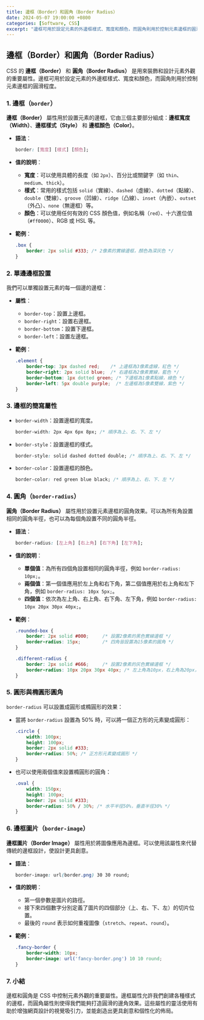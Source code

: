 ```yaml
---
title: 邊框（Border）和圓角（Border Radius）
date: 2024-05-07 19:00:00 +0800
categories: [Software, CSS]
excerpt: "邊框可用於設定元素的外邊框樣式、寬度和顏色，而圓角則用於控制元素邊框的圓滑程度"
---
```


## 邊框（Border）和圓角（Border Radius）

CSS 的 **邊框（Border）** 和 **圓角（Border Radius）** 是用來裝飾和設計元素外觀的重要屬性。邊框可用於設定元素的外邊框樣式、寬度和顏色，而圓角則用於控制元素邊框的圓滑程度。

### 1. 邊框（`border`）

**邊框（Border）** 屬性用於設置元素的邊框，它由三個主要部分組成：**邊框寬度（Width）**、**邊框樣式（Style）** 和 **邊框顏色（Color）**。

- **語法**：
  ```css
  border: [寬度] [樣式] [顏色];
  ```
- **值的說明**：
  - **寬度**：可以使用具體的長度（如 `2px`）、百分比或關鍵字（如 `thin`、`medium`、`thick`）。
  - **樣式**：常用的樣式包括 `solid`（實線）、`dashed`（虛線）、`dotted`（點線）、`double`（雙線）、`groove`（凹線）、`ridge`（凸線）、`inset`（內嵌）、`outset`（外凸）、`none`（無邊框）等。
  - **顏色**：可以使用任何有效的 CSS 顏色值，例如名稱（`red`）、十六進位值（`#ff0000`）、RGB 或 HSL 等。

- **範例**：
  ```css
  .box {
      border: 2px solid #333; /* 2像素的實線邊框，顏色為深灰色 */
  }
  ```

### 2. 單邊邊框設置

我們可以單獨設置元素的每一個邊的邊框：

- **屬性**：
  - `border-top`：設置上邊框。
  - `border-right`：設置右邊框。
  - `border-bottom`：設置下邊框。
  - `border-left`：設置左邊框。

- **範例**：
  ```css
  .element {
      border-top: 3px dashed red;    /* 上邊框為3像素虛線，紅色 */
      border-right: 2px solid blue;  /* 右邊框為2像素實線，藍色 */
      border-bottom: 1px dotted green; /* 下邊框為1像素點線，綠色 */
      border-left: 5px double purple;  /* 左邊框為5像素雙線，紫色 */
  }
  ```

### 3. 邊框的簡寫屬性

- `border-width`：設置邊框的寬度。
  ```css
  border-width: 2px 4px 6px 8px; /* 順序為上、右、下、左 */
  ```
- `border-style`：設置邊框的樣式。
  ```css
  border-style: solid dashed dotted double; /* 順序為上、右、下、左 */
  ```
- `border-color`：設置邊框的顏色。
  ```css
  border-color: red green blue black; /* 順序為上、右、下、左 */
  ```

### 4. 圓角（`border-radius`）

**圓角（Border Radius）** 屬性用於設置元素邊框的圓角效果。可以為所有角設置相同的圓角半徑，也可以為每個角設置不同的圓角半徑。

- **語法**：
  ```css
  border-radius: [左上角] [右上角] [右下角] [左下角];
  ```
- **值的說明**：
  - **單個值**：為所有四個角設置相同的圓角半徑，例如 `border-radius: 10px;`。
  - **兩個值**：第一個值應用於左上角和右下角，第二個值應用於右上角和左下角，例如 `border-radius: 10px 5px;`。
  - **四個值**：依次為左上角、右上角、右下角、左下角，例如 `border-radius: 10px 20px 30px 40px;`。

- **範例**：
  ```css
  .rounded-box {
      border: 2px solid #000;     /* 設置2像素的黑色實線邊框 */
      border-radius: 15px;        /* 四角皆設置為15像素的圓角 */
  }

  .different-radius {
      border: 2px solid #666;     /* 設置2像素的灰色實線邊框 */
      border-radius: 10px 20px 30px 40px; /* 左上角為10px，右上角為20px，右下角為30px，左下角為40px */
  }
  ```

### 5. 圓形與橢圓形圓角

`border-radius` 可以設置成圓形或橢圓形的效果：

- 當將 `border-radius` 設置為 50% 時，可以將一個正方形的元素變成圓形：
  ```css
  .circle {
      width: 100px;
      height: 100px;
      border: 2px solid #333;
      border-radius: 50%; /* 正方形元素變成圓形 */
  }
  ```

- 也可以使用兩個值來設置橢圓形的圓角：
  ```css
  .oval {
      width: 150px;
      height: 100px;
      border: 2px solid #333;
      border-radius: 50% / 30%; /* 水平半徑50%，垂直半徑30% */
  }
  ```

### 6. 邊框圖片（`border-image`）

**邊框圖片（Border Image）** 屬性用於將圖像應用為邊框。可以使用該屬性來代替傳統的邊框設計，使設計更具創意。

- **語法**：
  ```css
  border-image: url(border.png) 30 30 round;
  ```
- **值的說明**：
  - 第一個參數是圖片的路徑。
  - 接下來四個數字分別定義了圖片的四個部分（上、右、下、左）的切片位置。
  - 最後的 `round` 表示如何重複圖像（`stretch`、`repeat`、`round`）。

- **範例**：
  ```css
  .fancy-border {
      border-width: 10px;
      border-image: url('fancy-border.png') 10 10 round;
  }
  ```

### 7. 小結

邊框和圓角是 CSS 中控制元素外觀的重要屬性。邊框屬性允許我們創建各種樣式的邊框，而圓角屬性則使得我們能夠打造圓滑的邊角效果。這些屬性的靈活使用有助於增強網頁設計的視覺吸引力，並能創造出更具創意和個性化的佈局。
